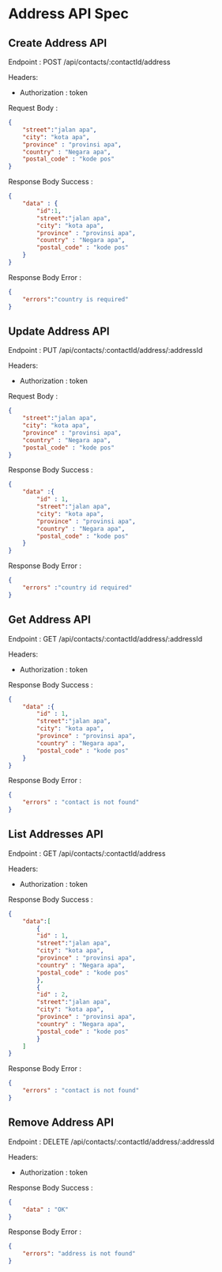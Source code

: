 # Address API Spec

## Create Address API
Endpoint : POST /api/contacts/:contactId/address

Headers: 
- Authorization : token

Request Body :
```json
{
    "street":"jalan apa",
    "city": "kota apa",
    "province" : "provinsi apa",
    "country" : "Negara apa",
    "postal_code" : "kode pos"
}
```

Response Body Success :

```json
{
    "data" : {
        "id":1,
        "street":"jalan apa",
        "city": "kota apa",
        "province" : "provinsi apa",
        "country" : "Negara apa",
        "postal_code" : "kode pos"
    }
}
```

Response Body Error :
```json
{
    "errors":"country is required"
}
```

## Update Address API
Endpoint : PUT /api/contacts/:contactId/address/:addressId

Headers: 
- Authorization : token

Request Body :
```json
{
    "street":"jalan apa",
    "city": "kota apa",
    "province" : "provinsi apa",
    "country" : "Negara apa",
    "postal_code" : "kode pos"
}
```

Response Body Success :
```json
{
    "data" :{
        "id" : 1,
        "street":"jalan apa",
        "city": "kota apa",
        "province" : "provinsi apa",
        "country" : "Negara apa",
        "postal_code" : "kode pos"
    }
}
```

Response Body Error :
```json
{
    "errors" :"country id required"
}
```
## Get Address API
Endpoint : GET /api/contacts/:contactId/address/:addressId

Headers: 
- Authorization : token


Response Body Success :
```json
{
    "data" :{
        "id" : 1,
        "street":"jalan apa",
        "city": "kota apa",
        "province" : "provinsi apa",
        "country" : "Negara apa",
        "postal_code" : "kode pos"
    }
}
```

Response Body Error :
```json
{
    "errors" : "contact is not found"
}
```

## List Addresses API
Endpoint : GET /api/contacts/:contactId/address

Headers: 
- Authorization : token

Response Body Success :
```json
{
    "data":[
        {
        "id" : 1,
        "street":"jalan apa",
        "city": "kota apa",
        "province" : "provinsi apa",
        "country" : "Negara apa",
        "postal_code" : "kode pos"
        },
        {
        "id" : 2,
        "street":"jalan apa",
        "city": "kota apa",
        "province" : "provinsi apa",
        "country" : "Negara apa",
        "postal_code" : "kode pos"
        }
    ]
}
```

Response Body Error :
```json
{
    "errors" : "contact is not found"
}
```

## Remove Address API
Endpoint : DELETE /api/contacts/:contactId/address/:addressId

Headers: 
- Authorization : token


Response Body Success :
```json
{
    "data" : "OK"
}
```
Response Body Error :
```json
{
    "errors": "address is not found"
}
```

